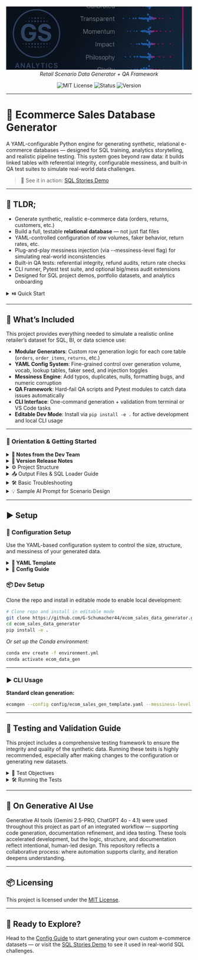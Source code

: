 <p align="center">
  <img src="repo_files/dark_logo_banner.png" width="1000"/>
  <br>
  <em>Retail Scenario Data Generator + QA Framework</em>
</p>

<p align="center">
  <img alt="MIT License" src="https://img.shields.io/badge/license-MIT-blue">
  <img alt="Status" src="https://img.shields.io/badge/status-alpha-lightgrey">
  <img alt="Version" src="https://img.shields.io/badge/version-v0.1.0-blueviolet">
</p>

---

# 🛒 Ecommerce Sales Database Generator

A YAML-configurable Python engine for generating synthetic, relational e-commerce databases — designed for SQL training, analytics storytelling, and realistic pipeline testing. This system goes beyond raw data: it builds linked tables with referential integrity, configurable messiness, and built-in QA test suites to simulate real-world data challenges.
>📸 See it in action: [SQL Stories Demo](https://github.com/G-Schumacher44/sql_stories)

___

## 🧩 TLDR;

- Generate synthetic, realistic e-commerce data (orders, returns, customers, etc.)
- Build a full, testable **relational database** — not just flat files
- YAML-controlled configuration of row volumes, faker behavior, return rates, etc.
- Plug-and-play messiness injection (via --messiness-level flag) for simulating real-world inconsistencies 
- Built-in QA tests: referential integrity, refund audits, return rate checks
- CLI runner, Pytest test suite, and optional big/mess audit extensions
- Designed for SQL project demos, portfolio datasets, and analytics onboarding

<details>
<summary> ⏯️ Quick Start</summary>

1. Clone the repository  
   ```bash
   git clone https://github.com/your-username/ecom_sales_data_generator.git
   cd ecom_sales_data_generator. Install in editable mode  
   ```bash
   pip install -e .
   ```

2. Run the CLI      
    ```bash
    ecomgen --config config/ecom_sales_gen_template.yaml --messiness-level none
    ```
</details>

---

## 📐 What’s Included

This project provides everything needed to simulate a realistic online retailer’s dataset for SQL, BI, or data science use:

- **Modular Generators**: Custom row generation logic for each core table (`orders`, `order_items`, `returns`, etc.)
- **YAML Config System**: Fine-grained control over generation volume, vocab, lookup tables, faker seed, and injection toggles
- **Messiness Engine**: Add typos, duplicates, nulls, formatting bugs, and numeric corruption
- **QA Framework**: Hard-fail QA scripts and Pytest modules to catch data issues automatically
- **CLI Interface**: One-command generation + validation from terminal or VS Code tasks
- **Editable Dev Mode**: Install via `pip install -e .` for active development and local CLI usage

---

### 🧭 Orientation & Getting Started

<details>
<summary><strong>🧠 Notes from the Dev Team</strong></summary>
<br>

**Task and Purpose**

I built this system to reinforce, refresh, and evaluate my SQL skills through practical, repeatable analysis. Rather than relying on static datasets, I wanted something dynamic — a way to simulate the kinds of data challenges analysts face every day, with full control over volume, structure, and messiness.

**Why build a system and not just a script?**

This tool doesn’t just generate data — it builds a complete relational database simulation. I designed a system to go beyond isolated datasets by embedding referential logic, conditionally required fields, and analytical scenarios into the generation process.

You can see this engine in action in [SQL Stories Demo](https://github.com/G-Schumacher44/sql_stories), where I use AI-generated prompts to simulate realistic business scenarios and investigative workflows. This pairing gives me an unlimited sandbox to practice SQL storytelling, data diagnostics, and real-world problem solving — all powered by the datasets generated here.

**Human-readable. YAML-driven. Designed for learning.**

</details>

<details>
<summary><strong>🫆 Version Release Notes</strong></summary>

### ✅ v0.1.0 (Current)

- First production-ready release
- YAML-driven sales data generator with support for:
  - orders, order_items, returns, customers, and products
  - messiness injection (light/medium/heavy)
  - embedded CLI and Pytest-driven QA suite
  - config validation and baseline data audits
- Tested with [`SQL Stories`](https://github.com/G-Schumacher44/sql_stories) for simulated analytics workflows

---

### 🔮 v0.2.0 (Planned)

- Simulated data spike events - e.g., *"holiday sales surge"*, *"flash sales"*, ect..ect.
- B2B purchase logic: lines of credit, bulk buying behavior
- Reseller segmentation: cohort rules, volume-based discounts
- Shipping & fulfillment enrichment: lead times, delivery lag, backorders
- Marketing program metadata: coupons, campaign IDs
- Warehousing & inventory extension (WMS simulation layer)

</details>

</details> 

<details>
<summary>⚙️ Project Structure</summary>

```
ecom_sales_data_generator/
├── config/                          # YAML config templates for data generation
│   └── ecom_sales_gen_template.yaml
├── output/                          # Output folder for generated CSVs (ignored by Git)
├── src/                             # Main package source
│   ├── __init__.py
│   ├── ecomgen                      # CLI entrypoint
│   ├── generators/                 # Core row generators (orders, returns, etc.)
│   ├── pytests/                    # Pytest-based unit tests
│   │   ├── test_config_integrity.py
│   │   ├── test_config_linting.py
│   │   └── test_data_quality_rules.py
│   ├── tests/                      # CLI-based test modules
│   │   ├── big_audit.py
│   │   ├── mess_audit.py
│   │   └── qa_tests.py
│   └── utils/                      # Shared utilities (config loading, date helpers, etc.)
├── build/                           # Local build artifacts (ignored)
├── pyproject.toml                  # Build system and project metadata
├── environment.yml                 # Conda environment for dev setup
├── requirements.txt                # Optional pip requirements (mirrors env)
├── README.md
├── LICENSE
└── .gitignore
```

</details>

<details>

<summary> 📤 Output Files & SQL Loader Guide</summary> 

#### `Expected Data Exports`

After running the generator, you'll find in the `output/` folder:
- `orders.csv`, `order_items.csv`, `returns.csv`, etc.
- `load_data.sql` — ready-to-run script for loading into Postgres or SQLite

#### `load_data.sql`
A YAML Schema defined Script that builds the database from your data
  - This script includes:
    - `CREATE TABLE` statements with inferred schema
    - `COPY` or `INSERT` statements to populate the tables
  - How to Use load_data.sql
    1. Open your SQL client (e.g., pgAdmin, DBeaver, terminal psql, SQLite CLI)
	2.	Connect to your database (Postgres or SQLite recommended)
	3.	Run the script:

For Postgres (terminal):
```bash
psql -U your_user -d your_database -f output/load_data.sql
```

For SQLite:
```bash
sqlite3 your_database.db < output/load_data.sql
```
>This creates all tables and imports your data — ready for analysis or training.
___

</details>

<details>

<summary>🛠️ Basic Troubleshooting</summary>

- **`ModuleNotFoundError` for `ecomgen`?**  
  Make sure you ran `pip install -e .` from the project root.

- **`yaml.YAMLError` when loading config?**  
  Check your indentation — YAML is very picky!

- **Output files not showing up?**  
  Confirm you ran the generator and check the `output/` folder.

</details>

<details>

<summary>💡 Sample AI Prompt for Scenario Design</summary>

Use this data generator alongside AI to create realistic business analysis scenarios. For the best results, upload your generated database to enable context-aware assistance.

```text
I have a synthetic e-commerce dataset with tables for orders, returns, customers, and products. 
Please help me design a business scenario that reflects a real-world problem an analyst might face.

Include a short background, 2–3 guiding business questions, and examples of SQL queries that could help answer them.
```

</details>

---

## ▶️ Setup 

### 🔩 Configuration Setup

Use the YAML-based configuration system to control the size, structure, and messiness of your generated data.

<details>
<summary><strong>🧰 YAML Template</strong></summary>

- **File:** [`📝 ecom_sales_gen_template.yaml`](config/ecom_sales_gen_template.yaml)  
- **Purpose:** Defines how much data is generated, what kind of products are included, and the messiness level of the output.  
- **Use case:** Start here for most use cases. Adjust row counts, return rates, vocab, etc.

</details>

<details>
<summary><strong>📖 Config Guide</strong></summary>

- **File:** [`📘 config_guide`](config_guide.md)  
- **Purpose:** Explains each YAML field line-by-line  
- **Use case:** Perfect when you're creating your own custom scenario or tweaking advanced parameters

</details>

### 📦 Dev Setup

Clone the repo and install in editable mode to enable local development:

```bash
# Clone repo and install in editable mode
git clone https://github.com/G-Schumacher44/ecom_sales_data_generator.git
cd ecom_sales_data_generator
pip install -e .
```

*Or set up the Conda environment:*

```bash
conda env create -f environment.yml
conda activate ecom_data_gen
```
___

### ▶️ CLI Usage

**Standard clean generation:**

```bash
ecomgen --config config/ecom_sales_gen_template.yaml --messiness-level baseline
```

___

## 🧪 Testing and Validation Guide

This project includes a comprehensive testing framework to ensure the integrity and quality of the synthetic data. Running these tests is highly recommended, especially after making changes to the configuration or generating new datasets.

<details>
<summary>🎯 Test Objectives</summary>

- **Config Integrity:** Ensure the YAML config is correctly structured and all required parameters are present.
- **Data Quality Rules:** Validate linkages (e.g., `order_id` in `returns` exists in `orders`), logic (e.g., refund ≤ order total), and schema expectations.
- **Messiness Audits:** Assess the applied messiness level (e.g., null injection, typos, formatting issues).

</details>  

<details>
<summary>🛠️ Running the Tests</summary>

✅ 1. Pytest Suite — `src/pytests/`

These fast, targeted tests verify configuration structure and baseline data logic.

- `test_config_integrity.py` – Confirms all required YAML fields exist
- `test_config_linting.py` – Lints YAML for structure and syntax
- `test_data_quality_rules.py` – Validates core business rules (e.g., referential integrity)

**Run them:**
```bash
pytest src/pytests/
```

</details>

___

## 🤝 On Generative AI Use

Generative AI tools (Gemini 2.5-PRO, ChatGPT 4o - 4.1) were used throughout this project as part of an integrated workflow — supporting code generation, documentation refinement, and idea testing. These tools accelerated development, but the logic, structure, and documentation reflect intentional, human-led design. This repository reflects a collaborative process: where automation supports clarity, and iteration deepens understanding.

---

## 📦 Licensing

This project is licensed under the [MIT License](LICENSE).</file>

---

## 🔗 Ready to Explore?

Head to the [Config Guide](config_guide.md) to start generating your own custom e-commerce datasets — or visit the [SQL Stories Demo](https://github.com/G-Schumacher44/sql_stories) to see it used in real-world SQL challenges.